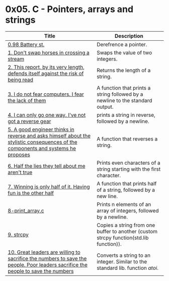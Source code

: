 # 0x05. C - Pointers, arrays and strings

Title | Description
----- | -----------
[0.98 Battery st.](./0-reset_to_98.c) | Derefrence a pointer.
[1. Don't swap horses in crossing a stream](./1-swap.c) | Swaps the value of two integers.
[2. This report, by its very length, defends itself against the risk of being read](./2-strlen.c) | Returns the length of a string.
[3. I do not fear computers. I fear the lack of them](./3-puts.c) | A function that prints a string followed by a newline to the standard output.
[4. I can only go one way. I've not got a reverse gear](./4-print_rev.c) | prints a string in reverse, followed by a newline.
[5. A good engineer thinks in reverse and asks himself about the stylistic consequences of the components and systems he proposes](./5-rev_string.c) | A function that reverses a string.
[6. Half the lies they tell about me aren't true](./6-puts2.c) | Prints even characters of a string starting with the first character.
[7. Winning is only half of it. Having fun is the other half](./7-puts_half.c) | A function that prints half of a string, followed by a new line.
[8-print_array.c](./8-print_array.c) | Prints n elements of an array of integers, followed by a newline.
[9. strcpy](./9-strcpy.c) | Copies a string from one buffer to another (custom strcpy function(std.lib function)).
[10. Great leaders are willing to sacrifice the numbers to save the people. Poor leaders sacrifice the people to save the numbers](./100-atoi.c) | Converts a string to an integer. Similar to the standard lib. function *atoi*.
